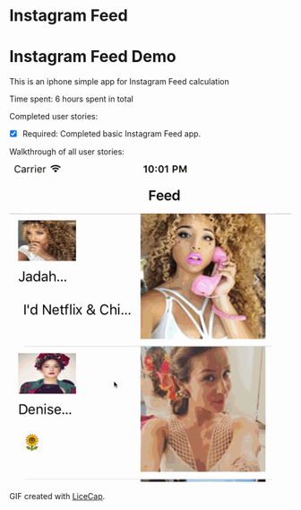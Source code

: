 # Instagram Feed
# Instagram Feed Demo


This is an iphone simple app for Instagram Feed calculation

Time spent: 6 hours spent in total

Completed user stories:

 * [x] Required: Completed basic Instagram Feed app.
 

Walkthrough of all user stories:

![Video Walkthrough](instagramfeed.gif)

GIF created with [LiceCap](http://www.cockos.com/licecap/).